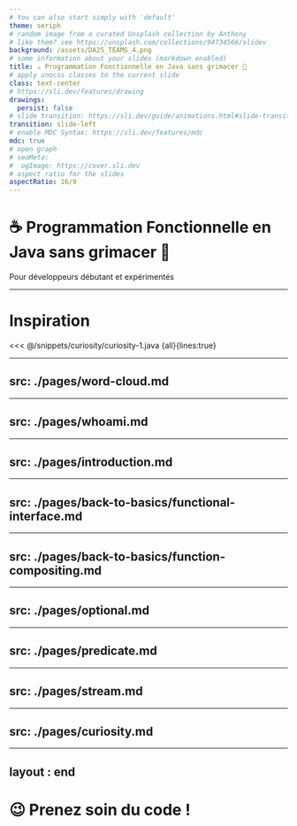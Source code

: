 ```yaml
---
# You can also start simply with 'default'
theme: seriph
# random image from a curated Unsplash collection by Anthony
# like them? see https://unsplash.com/collections/94734566/slidev
background: /assets/DA25_TEAMS_4.png
# some information about your slides (markdown enabled)
title: ☕ Programmation Fonctionnelle en Java sans grimacer 😬
# apply unocss classes to the current slide
class: text-center
# https://sli.dev/features/drawing
drawings:
  persist: false
# slide transition: https://sli.dev/guide/animations.html#slide-transitions
transition: slide-left
# enable MDC Syntax: https://sli.dev/features/mdc
mdc: true
# open graph
# seoMeta:
#  ogImage: https://cover.sli.dev
# aspect ratio for the slides
aspectRatio: 16/9
---
```


# ☕ Programmation Fonctionnelle en Java sans grimacer 😬

Pour développeurs débutant et expérimentés

---

# Inspiration

<<< @/snippets/curiosity/curiosity-1.java {all}{lines:true}

---
src: ./pages/word-cloud.md
---

---
src: ./pages/whoami.md
---

---
src: ./pages/introduction.md
---

---
src: ./pages/back-to-basics/functional-interface.md
---

---
src: ./pages/back-to-basics/function-compositing.md
---

---
src: ./pages/optional.md
---


---
src: ./pages/predicate.md
---

---
src: ./pages/stream.md
---

---
src: ./pages/curiosity.md
---

---
layout : end
---

# 😉 Prenez soin du code ! 